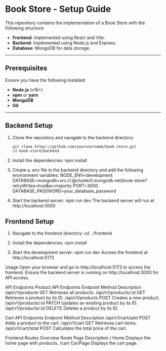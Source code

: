 # Book Store - Setup Guide

This repository contains the implementation of a Book Store with the following structure:

- **Frontend**: Implemented using React and Vite.
- **Backend**: Implemented using Node.js and Express.
- **Database**: MongoDB for data storage.

---

## Prerequisites

Ensure you have the following installed:

- **Node.js** (v16+)
- **npm** or **yarn**
- **MongoDB**
- **Git**

---

## Backend Setup

1. Clone the repository and navigate to the backend directory:

   ```bash
   git clone https://github.com/yourusername/book-store.git
   cd book-store/backend

2. Install the dependencies: 
npm install

3. Create a .env file in the backend directory and add the following environment variables:
NODE_ENV=development
DATABASE=mongodb+srv://<username>:<password>@cluster0.mongodb.net/book-store?retryWrites=true&w=majority
PORT=3000
DATABASE_PASSWORD=your_database_password

4. Start the backend server:
npm run dev
The backend server will run at http://localhost:3000

## Frontend Setup

1. Navigate to the frontend directory:
cd ../frontend

2. Install the dependencies:
npm install

3. Start the development server:
npm run dev
Access the frontend at http://localhost:5173

Usage
    Open your browser and go to http://localhost:5173 to access the frontend.
    Ensure the backend server is running on http://localhost:3000 for API access.

API Endpoints
Product API Endpoints
Endpoint	Method	Description
/api/v1/products	GET	Retrieves all products.
/api/v1/products/:id	GET	Retrieves a product by its ID.
/api/v1/products	POST	Creates a new product.
/api/v1/products/:id	PATCH	Updates an existing product by its ID.
/api/v1/products/:id	DELETE	Deletes a product by its ID.

Cart API Endpoints
Endpoint	Method	Description
/api/v1/cart/add	POST	Adds a product to the cart.
/api/v1/cart	GET	Retrieves cart items.
/api/v1/cart/total	POST	Calculates the total price of the cart.

Frontend Routes Overview
Route	Page	Description
/	Home	Displays the home page with products.
/cart	CartPage	Displays the cart page.